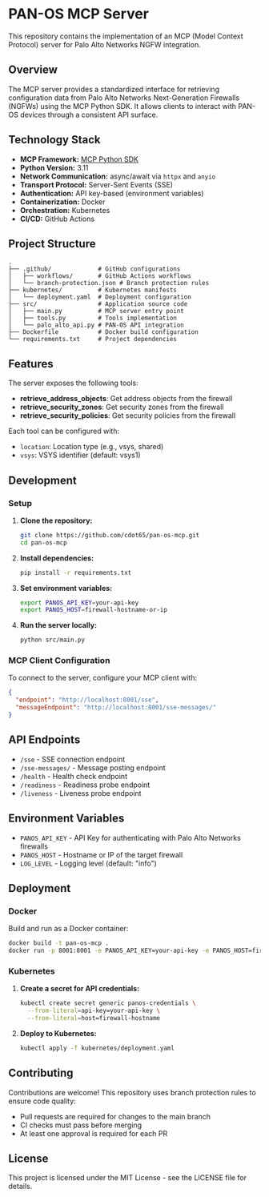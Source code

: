 # PAN-OS MCP Server

This repository contains the implementation of an MCP (Model Context Protocol) server for Palo Alto Networks NGFW integration.

## Overview

The MCP server provides a standardized interface for retrieving configuration data from Palo Alto Networks Next-Generation Firewalls (NGFWs) using the MCP Python SDK. It allows clients to interact with PAN-OS devices through a consistent API surface.

## Technology Stack

- **MCP Framework:** [MCP Python SDK](https://github.com/modelcontextprotocol/python-sdk)
- **Python Version:** 3.11
- **Network Communication:** async/await via `httpx` and `anyio`
- **Transport Protocol:** Server-Sent Events (SSE)
- **Authentication:** API key-based (environment variables)
- **Containerization:** Docker
- **Orchestration:** Kubernetes
- **CI/CD:** GitHub Actions

## Project Structure

```text
.
├── .github/             # GitHub configurations
│   ├── workflows/       # GitHub Actions workflows
│   └── branch-protection.json # Branch protection rules
├── kubernetes/          # Kubernetes manifests
│   └── deployment.yaml  # Deployment configuration
├── src/                 # Application source code
│   ├── main.py          # MCP server entry point
│   ├── tools.py         # Tools implementation
│   └── palo_alto_api.py # PAN-OS API integration
├── Dockerfile           # Docker build configuration
└── requirements.txt     # Project dependencies
```

## Features

The server exposes the following tools:

- **retrieve_address_objects**: Get address objects from the firewall
- **retrieve_security_zones**: Get security zones from the firewall
- **retrieve_security_policies**: Get security policies from the firewall

Each tool can be configured with:
- `location`: Location type (e.g., vsys, shared)
- `vsys`: VSYS identifier (default: vsys1)

## Development

### Setup

1. **Clone the repository:**

   ```bash
   git clone https://github.com/cdot65/pan-os-mcp.git
   cd pan-os-mcp
   ```

2. **Install dependencies:**

   ```bash
   pip install -r requirements.txt
   ```

3. **Set environment variables:**

   ```bash
   export PANOS_API_KEY=your-api-key
   export PANOS_HOST=firewall-hostname-or-ip
   ```

4. **Run the server locally:**

   ```bash
   python src/main.py
   ```

### MCP Client Configuration

To connect to the server, configure your MCP client with:

```json
{
  "endpoint": "http://localhost:8001/sse",
  "messageEndpoint": "http://localhost:8001/sse-messages/"
}
```

## API Endpoints

- `/sse` - SSE connection endpoint
- `/sse-messages/` - Message posting endpoint
- `/health` - Health check endpoint
- `/readiness` - Readiness probe endpoint
- `/liveness` - Liveness probe endpoint

## Environment Variables

- `PANOS_API_KEY` - API Key for authenticating with Palo Alto Networks firewalls
- `PANOS_HOST` - Hostname or IP of the target firewall
- `LOG_LEVEL` - Logging level (default: "info")

## Deployment

### Docker

Build and run as a Docker container:

```bash
docker build -t pan-os-mcp .
docker run -p 8001:8001 -e PANOS_API_KEY=your-api-key -e PANOS_HOST=firewall-hostname pan-os-mcp
```

### Kubernetes

1. **Create a secret for API credentials:**

   ```bash
   kubectl create secret generic panos-credentials \
     --from-literal=api-key=your-api-key \
     --from-literal=host=firewall-hostname
   ```

2. **Deploy to Kubernetes:**

   ```bash
   kubectl apply -f kubernetes/deployment.yaml
   ```

## Contributing

Contributions are welcome! This repository uses branch protection rules to ensure code quality:

- Pull requests are required for changes to the main branch
- CI checks must pass before merging
- At least one approval is required for each PR

## License

This project is licensed under the MIT License - see the LICENSE file for details.
